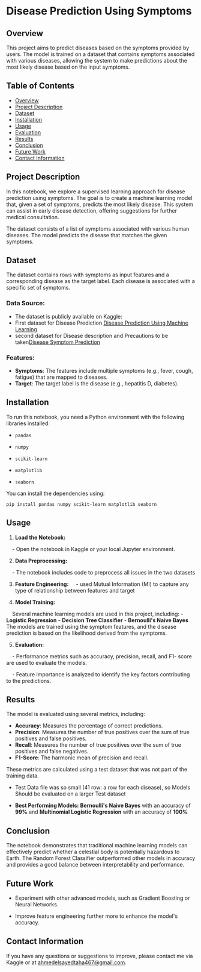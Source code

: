 # **Disease Prediction Using Symptoms**

  

## Overview

This project aims to predict diseases based on the symptoms provided by users. The model is trained on a dataset that contains symptoms associated with various diseases, allowing the system to make predictions about the most likely disease based on the input symptoms.

## Table of Contents

- [Overview](#overview)
- [Project Description](#project-description)
- [Dataset](#dataset)
- [Installation](#installation)
- [Usage](#usage)
- [Evaluation](#evaluation)
- [Results](#results)
- [Conclusion](#Conclusion)
- [Future Work](#future-work)
- [Contact Information](#Contact-Information)


## Project Description

In this notebook, we explore a supervised learning approach for disease prediction using symptoms. The goal is to create a machine learning model that, given a set of symptoms, predicts the most likely disease. This system can assist in early disease detection, offering suggestions for further medical consultation.

The dataset consists of a list of symptoms associated with various human diseases. The model predicts the disease that matches the given symptoms.

## Dataset

The dataset contains rows with symptoms as input features and a corresponding disease as the target label. Each disease is associated with a specific set of symptoms.

### Data Source:

- The dataset is  publicly available on Kaggle:
- First dataset for Disease Prediction [Disease Prediction Using Machine Learning](https://www.kaggle.com/datasets/kaushil268/disease-prediction-using-machine-learning)
- second dataset for Disease description and Precautions to be taken[Disease Symptom Prediction](https://www.kaggle.com/datasets/itachi9604/disease-symptom-description-dataset/code)
### Features:

- **Symptoms**: The features include multiple symptoms (e.g., fever, cough, fatigue) that are mapped to diseases.
- **Target**: The target label is the disease (e.g., hepatitis D, diabetes).

## **Installation**

  

To run this notebook, you need a Python environment with the following libraries installed:

  

- `pandas`

- `numpy`

- `scikit-learn`

- `matplotlib`

- `seaborn`

  

You can install the dependencies using:

  

`pip install pandas numpy scikit-learn matplotlib seaborn`

  

## **Usage**

  

1. **Load the Notebook:**

    - Open the notebook in Kaggle or your local Jupyter environment.

2. **Data Preprocessing:**

    - The notebook includes code to preprocess all issues in the two datasets

3. **Feature Engineering:**
    - used Mutual Information (MI) to capture any type of relationship between features and target

4. **Model Training:**

    Several machine learning models are used in this project, including:
    	- **Logistic Regression**
	- **Decision Tree Classifier**
	- **Bernoulli's Naive Bayes**
 The models are trained using the symptom features, and the disease prediction is based on the likelihood derived from the symptoms.

  

5. **Evaluation:**

    - Performance metrics such as accuracy, precision, recall, and F1- score are used to evaluate the models.

    - Feature importance is analyzed to identify the key factors contributing to the predictions.

  

## **Results**
The model is evaluated using several metrics, including:

- **Accuracy**: Measures the percentage of correct predictions.
- **Precision**: Measures the number of true positives over the sum of true positives and false positives.
- **Recall**: Measures the number of true positives over the sum of true positives and false negatives.
- **F1-Score**: The harmonic mean of precision and recall.

These metrics are calculated using a test dataset that was not part of the training data.

- Test Data file was so small (41 row: a row for each disease), so Models Should be evaluated on a larger Test dataset  

- **Best Performing Models:**  **Bernoulli's Naive Bayes** with an accuracy of **99%** and **Multinomial Logistic Regression** with an accuracy of **100%**


## **Conclusion**

  

The notebook demonstrates that traditional machine learning models can effectively predict whether a celestial body is potentially hazardous to Earth. The Random Forest Classifier outperformed other models in accuracy and provides a good balance between interpretability and performance.

  

## **Future Work**

  

- Experiment with other advanced models, such as Gradient Boosting or Neural Networks.

- Improve feature engineering further more to enhance the model's accuracy.

  

## **Contact Information**

  

If you have any questions or suggestions to improve, please contact me via Kaggle or at ahmedelsayedtaha467@gmail.com.
